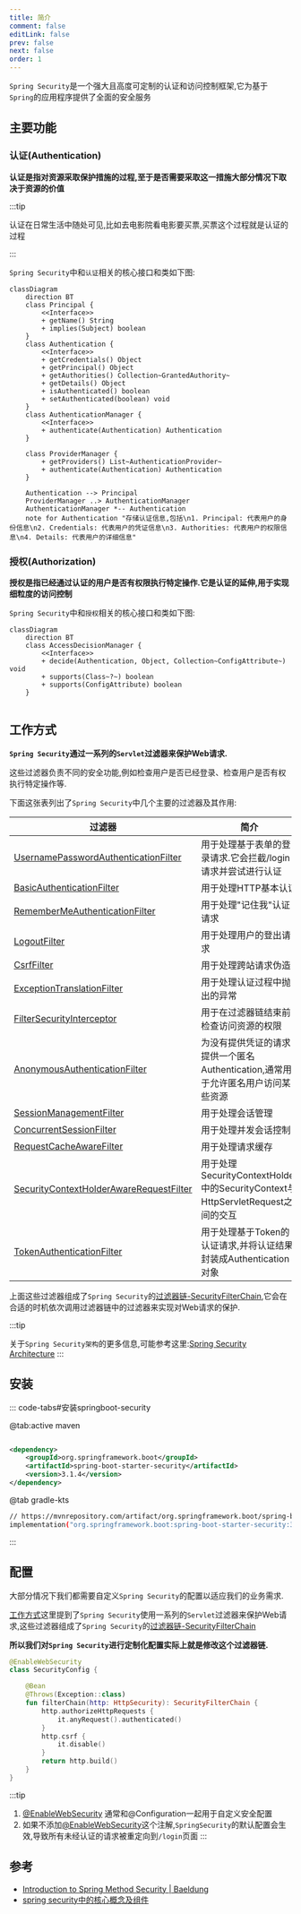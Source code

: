 ```yaml
---
title: 简介
comment: false
editLink: false
prev: false
next: false
order: 1
---
```



`Spring Security`是一个强大且高度可定制的认证和访问控制框架,它为基于`Spring`的应用程序提供了全面的安全服务

## 主要功能

### 认证(Authentication)

**认证是指对资源采取保护措施的过程,至于是否需要采取这一措施大部分情况下取决于资源的价值**

:::tip

认证在日常生活中随处可见,比如去电影院看电影要买票,买票这个过程就是认证的过程

:::

`Spring Security`中和`认证`相关的核心接口和类如下图:

```mermaid
classDiagram
    direction BT
    class Principal {
        <<Interface>>
        + getName() String
        + implies(Subject) boolean
    }
    class Authentication {
        <<Interface>>
        + getCredentials() Object
        + getPrincipal() Object
        + getAuthorities() Collection~GrantedAuthority~
        + getDetails() Object
        + isAuthenticated() boolean
        + setAuthenticated(boolean) void
    }
    class AuthenticationManager {
        <<Interface>>
        + authenticate(Authentication) Authentication
    }

    class ProviderManager {
        + getProviders() List~AuthenticationProvider~
        + authenticate(Authentication) Authentication
    }

    Authentication --> Principal
    ProviderManager ..> AuthenticationManager
    AuthenticationManager *-- Authentication
    note for Authentication "存储认证信息,包括\n1. Principal: 代表用户的身份信息\n2. Credentials: 代表用户的凭证信息\n3. Authorities: 代表用户的权限信息\n4. Details: 代表用户的详细信息"
```

### 授权(Authorization)

**授权是指已经通过认证的用户是否有权限执行特定操作.它是认证的延伸,用于实现细粒度的访问控制**

`Spring Security`中和`授权`相关的核心接口和类如下图:

```mermaid
classDiagram
    direction BT
    class AccessDecisionManager {
        <<Interface>>
        + decide(Authentication, Object, Collection~ConfigAttribute~) void
        + supports(Class~?~) boolean
        + supports(ConfigAttribute) boolean
    }


```

## 工作方式

**`Spring Security`通过一系列的`Servlet`过滤器来保护Web请求.**

这些过滤器负责不同的安全功能,例如检查用户是否已经登录、检查用户是否有权执行特定操作等.

下面这张表列出了`Spring Security`中几个主要的过滤器及其作用:

| 过滤器                                                                                                                                                                                              | 简介                                                                 |
|--------------------------------------------------------------------------------------------------------------------------------------------------------------------------------------------------|--------------------------------------------------------------------|
| [UsernamePasswordAuthenticationFilter](https://docs.spring.io/spring-security/site/docs/current/api/org/springframework/security/web/authentication/UsernamePasswordAuthenticationFilter.html)   | 用于处理基于表单的登录请求.它会拦截/login请求并尝试进行认证                                  |
| [BasicAuthenticationFilter](https://docs.spring.io/spring-security/site/docs/current/api/org/springframework/security/web/authentication/www/BasicAuthenticationFilter.html)                     | 用于处理HTTP基本认证                                                       |
| [RememberMeAuthenticationFilter](https://docs.spring.io/spring-security/site/docs/current/api/org/springframework/security/web/authentication/rememberme/RememberMeAuthenticationFilter.html)    | 用于处理"记住我"认证请求                                                      |
| [LogoutFilter](https://docs.spring.io/spring-security/site/docs/current/api/org/springframework/security/web/authentication/logout/LogoutFilter.html)                                            | 用于处理用户的登出请求                                                        |
| [CsrfFilter](https://docs.spring.io/spring-security/site/docs/current/api/org/springframework/security/web/csrf/CsrfFilter.html)                                                                 | 用于处理跨站请求伪造                                                         |
| [ExceptionTranslationFilter](https://docs.spring.io/spring-security/site/docs/current/api/org/springframework/security/web/access/ExceptionTranslationFilter.html)                               | 用于处理认证过程中抛出的异常                                                     |
| [FilterSecurityInterceptor](https://docs.spring.io/spring-security/site/docs/current/api/org/springframework/security/web/access/intercept/FilterSecurityInterceptor.html)                       | 用于在过滤器链结束前检查访问资源的权限                                                |
| [AnonymousAuthenticationFilter](https://docs.spring.io/spring-security/site/docs/current/api/org/springframework/security/web/authentication/AnonymousAuthenticationFilter.html)                 | 为没有提供凭证的请求提供一个匿名Authentication,通常用于允许匿名用户访问某些资源                    |
| [SessionManagementFilter](https://docs.spring.io/spring-security/site/docs/current/api/org/springframework/security/web/session/SessionManagementFilter.html)                                    | 用于处理会话管理                                                           |
| [ConcurrentSessionFilter](https://docs.spring.io/spring-security/site/docs/current/api/org/springframework/security/web/session/ConcurrentSessionFilter.html)                                    | 用于处理并发会话控制                                                         |
| [RequestCacheAwareFilter](https://docs.spring.io/spring-security/site/docs/current/api/org/springframework/security/web/savedrequest/RequestCacheAwareFilter.html)                               | 用于处理请求缓存                                                           |
| [SecurityContextHolderAwareRequestFilter](https://docs.spring.io/spring-security/site/docs/current/api/org/springframework/security/web/servletapi/SecurityContextHolderAwareRequestFilter.html) | 用于处理SecurityContextHolder中的SecurityContext与HttpServletRequest之间的交互 |
| [TokenAuthenticationFilter](https://docs.spring.io/spring-security/site/docs/current/api/org/springframework/security/web/authentication/preauth/AbstractPreAuthenticatedProcessingFilter.html)  | 用于处理基于Token的认证请求,并将认证结果封装成Authentication对象                         |

上面这些过滤器组成了`Spring Security`的[过滤器链-SecurityFilterChain](https://docs.spring.io/spring-security/site/docs/current/api/org/springframework/security/web/SecurityFilterChain.html),它会在合适的时机依次调用过滤器链中的过滤器来实现对Web请求的保护.

:::tip

关于`Spring Security架构`的更多信息,可能参考这里:[Spring Security Architecture](https://docs.spring.io/spring-security/reference/servlet/architecture.html)
:::

## 安装

::: code-tabs#安装springboot-security

@tab:active maven

```xml

<dependency>
    <groupId>org.springframework.boot</groupId>
    <artifactId>spring-boot-starter-security</artifactId>
    <version>3.1.4</version>
</dependency>

```

@tab gradle-kts

```bash
// https://mvnrepository.com/artifact/org.springframework.boot/spring-boot-starter-security
implementation("org.springframework.boot:spring-boot-starter-security:3.1.4")
```

:::

## 配置

大部分情况下我们都需要自定义`Spring Security`的配置以适应我们的业务需求.

[工作方式](#工作方式)这里提到了`Spring Security`使用一系列的`Servlet`过滤器来保护Web请求,这些过滤器组成了`Spring Security`的[过滤器链-SecurityFilterChain](https://docs.spring.io/spring-security/site/docs/current/api/org/springframework/security/web/SecurityFilterChain.html)

**所以我们对`Spring Security`进行定制化配置实际上就是修改这个过滤器链.**

```kotlin
@EnableWebSecurity
class SecurityConfig {

    @Bean
    @Throws(Exception::class)
    fun filterChain(http: HttpSecurity): SecurityFilterChain {
        http.authorizeHttpRequests {
            it.anyRequest().authenticated()
        }
        http.csrf {
            it.disable()
        }
        return http.build()
    }
}
```

:::tip
1. [@EnableWebSecurity](https://docs.spring.io/spring-security/site/docs/current/api/org/springframework/security/config/annotation/web/configuration/EnableWebSecurity.html)
   通常和@Configuration一起用于自定义安全配置
2. 如果不添加[@EnableWebSecurity](https://docs.spring.io/spring-security/site/docs/current/api/org/springframework/security/config/annotation/web/configuration/EnableWebSecurity.html)这个注解,`SpringSecurity`的默认配置会生效,导致所有未经认证的请求被重定向到`/login`页面
:::

## 参考

* [Introduction to Spring Method Security | Baeldung](https://www.baeldung.com/spring-security-method-security)
* [spring security中的核心概念及组件](https://poe.com/s/pFij7ngb1cSUQgk5N7TD)
